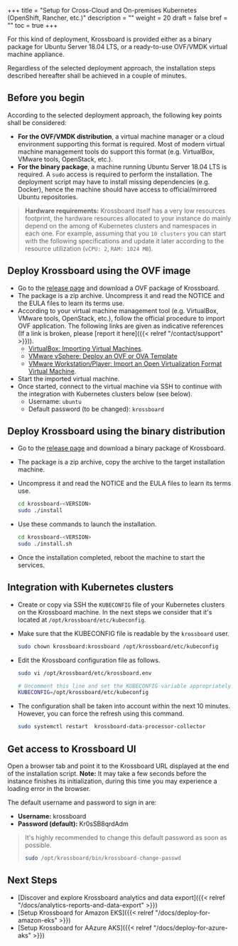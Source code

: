 +++
title = "Setup for Cross-Cloud and On-premises Kubernetes (OpenShift, Rancher, etc.)"
description = ""
weight = 20
draft = false
bref = ""
toc = true 
+++

For this kind of deployment, Krossboard is provided either as a binary package for Ubuntu Server 18.04 LTS, or a ready-to-use OVF/VMDK virtual machine appliance.

Regardless of the selected deployment approach, the installation steps described hereafter shall be achieved in a couple of minutes. 

## Before you begin
According to the selected deployment approach, the following key points shall be considered:

* **For the OVF/VMDK distribution**, a virtual machine manager or a cloud environment supporting this format is required. Most of modern virtual machine management tools do support this format (e.g. VirtualBox, VMware tools, OpenStack, etc.).
* **For the binary package**, a machine running Ubuntu Server 18.04 LTS is required. A `sudo` access is required to perform the installation. The deployment script may have to install missing dependencies (e.g. Docker), hence the machine should have access to official/mirrored Ubuntu repositories.

> **Hardware requirements:** Krossboard itself has a very low resources footprint, the hardware resources allocated to your instance do mainly depend on the among of Kubernetes clusters and namespaces in each one. For example, assuming that you `10 clusters` you can start with the following specifications and update it later according to the resource utilization (`vCPU: 2`, `RAM: 1024 MB`).

## Deploy Krossboard using the OVF image

* Go to the [release page](https://github.com/2-alchemists/krossboard/releases) and download a OVF package of Krossboard.
* The package is a zip archive. Uncompress it and read the NOTICE and the EULA files to learn its terms use.
* According to your virtual machine management tool (e.g. VirtualBox, VMware tools, OpenStack, etc.), follow the official procedure to import OVF application. The following links are given as indicative references (If a link is broken, please [report it here]({{< relref "/contact/support" >}})).
  *  [VirtualBox: Importing Virtual Machines](https://docs.oracle.com/en/virtualization/virtualbox/6.0/user/ovf.html#ovf-about).
  * [VMware vSphere: Deploy an OVF or OVA Template](https://docs.vmware.com/en/VMware-vSphere/7.0/com.vmware.vsphere.vm_admin.doc/GUID-17BEDA21-43F6-41F4-8FB2-E01D275FE9B4.html)
  * [VMware Workstation/Player: Import an Open Virtualization Format Virtual Machine](https://docs.vmware.com/en/VMware-Workstation-Player-for-Linux/14.0/com.vmware.player.linux.using.doc/GUID-DDCBE9C0-0EC9-4D09-8042-18436DA62F7A.html).
* Start the imported virtual machine. 
* Once started, connect to the virtual machine via SSH to continue with the integration with Kubernetes clusters below (see below).
  * Username: `ubuntu`
  * Default password (to be changed): `krossboard`

## Deploy Krossboard using the binary distribution
* Go to the [release page](https://github.com/2-alchemists/krossboard/releases) and download a binary package of Krossboard.
* The package is a zip archive, copy the archive to the target installation machine.
* Uncompress it and read the NOTICE and the EULA files to learn its terms use.
  ```sh
  cd krossboard-<VERSION>
  sudo ./install
  ```
* Use these commands to launch the installation.

  ```sh
  cd krossboard-<VERSION>
  sudo ./install.sh
  ```
* Once the installation completed, reboot the machine to start the services.

## Integration with Kubernetes clusters
* Create or copy via SSH the `KUBECONFIG` file of your Kubernetes clusters on the Krossboard machine.
  In the next steps we consider that it's located at `/opt/krossboard/etc/kubeconfig`.

* Make sure that the KUBECONFIG file is readable by the `krossboard` user.
  
  ```sh
  sudo chown krossboard:krossboard /opt/krossboard/etc/kubeconfig
  ```

* Edit the Krossboard configuration file as follows.
  
  ```sh
  sudo vi /opt/krossboard/etc/krossboard.env

  # Uncomment this line and set the KUBECONFIG variable appropriately.
  KUBECONFIG=/opt/krossboard/etc/kubeconfig
  ```
  
* The configuration shall be taken into account within the next 10 minutes. However, you can force the refresh using this command.

  ```sh
  sudo systemctl restart  krossboard-data-processor-collector
  ```

## Get access to Krossboard UI
Open a browser tab and point it to the Krossboard URL displayed at the end of the installation script. **Note:** It may take a few seconds before the instance finishes its initialization, during this time you may experience a loading error in the browser.

The default username and password to sign in are:

* **Username:** krossboard
* **Password (default):** Kr0sSB8qrdAdm

> It's highly recommended to change this default password as soon as possible. 
> ```bash
> sudo /opt/krossboard/bin/krossboard-change-passwd
> ```

## Next Steps
* [Discover and explore Krossboard analytics and data export]({{< relref "/docs/analytics-reports-and-data-export" >}})
* [Setup Krossboard for Amazon EKS]({{< relref "/docs/deploy-for-amazon-eks" >}})
* [Setup Krossboard for AAzure AKS]({{< relref "/docs/deploy-for-azure-aks" >}})